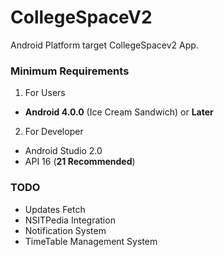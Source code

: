 # CollegeSpaceV2
Android Platform target CollegeSpacev2 App.

### Minimum Requirements
1. For Users
  * **Android 4.0.0** (Ice Cream Sandwich) or **Later**
2. For Developer
  * Android Studio 2.0
  * API 16 (**21 Recommended**)

### TODO
* Updates Fetch
* NSITPedia Integration
* Notification System
* TimeTable Management System
